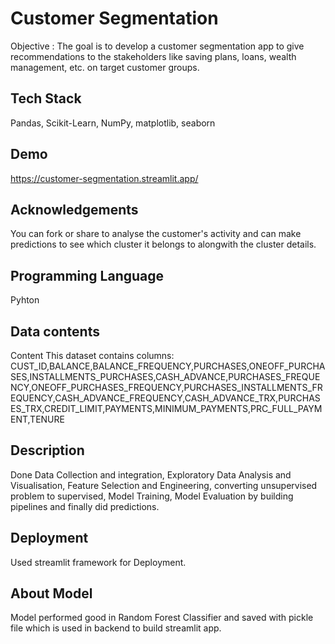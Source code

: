 
# Customer Segmentation

Objective : The goal is to develop a customer segmentation app to give recommendations to the stakeholders like saving plans, loans, wealth management, etc. on target customer groups.


## Tech Stack

Pandas, Scikit-Learn, NumPy, matplotlib, seaborn


## Demo


https://customer-segmentation.streamlit.app/
## Acknowledgements

You can fork or share to analyse the customer's activity and can make predictions to see which cluster it belongs to alongwith the cluster details.


## Programming Language  
Pyhton
## Data contents
Content
This dataset contains columns: 
CUST_ID,BALANCE,BALANCE_FREQUENCY,PURCHASES,ONEOFF_PURCHASES,INSTALLMENTS_PURCHASES,CASH_ADVANCE,PURCHASES_FREQUENCY,ONEOFF_PURCHASES_FREQUENCY,PURCHASES_INSTALLMENTS_FREQUENCY,CASH_ADVANCE_FREQUENCY,CASH_ADVANCE_TRX,PURCHASES_TRX,CREDIT_LIMIT,PAYMENTS,MINIMUM_PAYMENTS,PRC_FULL_PAYMENT,TENURE
## Description

Done Data Collection and integration, Exploratory Data Analysis and Visualisation, Feature Selection and Engineering, converting unsupervised problem to supervised, Model Training, Model Evaluation by building pipelines and finally did predictions.
## Deployment

Used streamlit framework for Deployment.


## About Model

Model performed good in Random Forest Classifier and saved with pickle file which is used in backend to build streamlit app.
